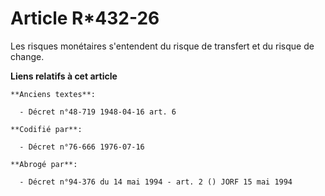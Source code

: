 # Article R*432-26

Les risques monétaires s'entendent du risque de transfert et du risque de change.

**Liens relatifs à cet article**

	**Anciens textes**:

	  - Décret n°48-719 1948-04-16 art. 6

	**Codifié par**:

	  - Décret n°76-666 1976-07-16

	**Abrogé par**:

	  - Décret n°94-376 du 14 mai 1994 - art. 2 () JORF 15 mai 1994
